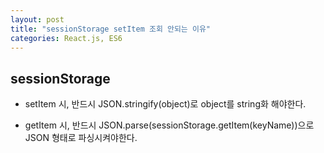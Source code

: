 ```yaml
---
layout: post
title: "sessionStorage setItem 조회 안되는 이유"
categories: React.js, ES6
---
```


## sessionStorage

- setItem 시, 반드시 JSON.stringify(object)로 object를 string화 해야한다.

- getItem 시, 반드시 JSON.parse(sessionStorage.getItem(keyName))으로 JSON 형태로 파싱시켜야한다.
